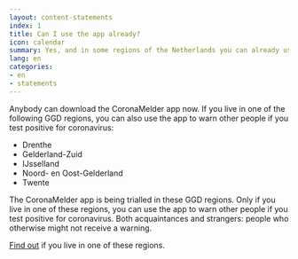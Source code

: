 ```yaml
---
layout: content-statements
index: 1
title: Can I use the app already?
icon: calendar
summary: Yes, and in some regions of the Netherlands you can already use the app to warn other people if you test positive for coronavirus.
lang: en
categories:
- en
- statements
---
```


Anybody can download the CoronaMelder app now. If you live in one of the following GGD regions, you can also use the app to warn other people if you test positive for coronavirus:
-	Drenthe
-	Gelderland-Zuid
-	IJsselland
-	Noord- en Oost-Gelderland
-	Twente

The CoronaMelder app is being trialled in these GGD regions. Only if you live in one of these regions, you can use the app to warn other people if you test positive for coronavirus. Both acquaintances and strangers: people who otherwise might not receive a warning.

<a href="https://www.regioatlas.nl/indelingen/indelingen_indeling/t/ggd_s" target="_blank" rel="noopener">Find out</a> if you live in one of these regions. 
